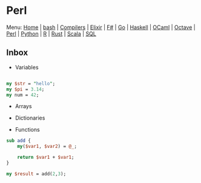 # Perl

Menu: [Home](README.md) | [bash](bash.md) | [Compilers](compilers.md) | [Elixir](elixir.md) |  [F#](fsharp.ms) | [Go](go.md) | [Haskell](haskell.md) | [OCaml](ocaml.md) | [Octave](octave.md) | [Perl](perl.org) | [Python](python.md) | [R](r.md) | [Rust](rust.md) | [Scala](scala.md)  | [SQL](sql.md)

## Inbox

* Variables

```perl

my $str = "hello";
my $pi = 3.14;
my num = 42;

```

* Arrays

* Dictionaries


* Functions

```perl
sub add {
	my($var1, $var2) = @_;

	return $var1 + $var1;
}

my $result = add(2,3);
```

